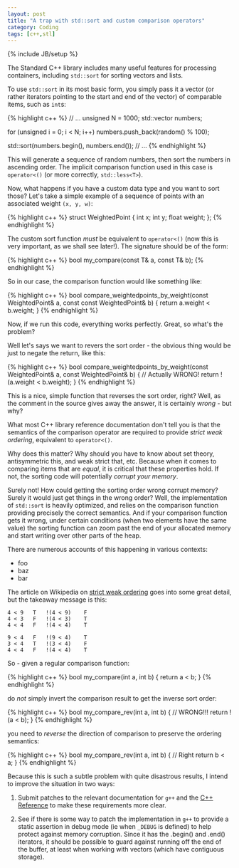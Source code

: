 ```yaml
---
layout: post
title: "A trap with std::sort and custom comparison operators"
category: Coding
tags: [c++,stl]
---
```

{% include JB/setup %}

The Standard C++ library includes many useful features for processing containers, including `std::sort` for sorting vectors and lists.

To use `std::sort` in its most basic form, you simply pass it a vector (or rather iterators pointing to the start and end of the vector) of comparable items, such as `int`s:

{% highlight c++ %}
// ...
unsigned            N = 1000;
std::vector<int>    numbers;

for (unsigned i = 0; i < N; i++)
    numbers.push_back(random() % 100);

std::sort(numbers.begin(), numbers.end());
// ...
{% endhighlight %}

This will generate a sequence of random numbers, then sort the numbers in ascending order.  The implicit comparison function used in this case is `operator<()` (or more correctly, `std::less<T>`).

Now, what happens if you have a custom data type and you want to sort those?  Let's take a simple example of a sequence of points with an associated weight `(x, y, w)`:

{% highlight c++ %}
struct WeightedPoint
{
    int         x;
    int         y;
    float       weight;
};
{% endhighlight %}

The custom sort function *must* be equivalent to `operator<()` (now this is very important, as we shall see later!).  The signature should be of the form:

{% highlight c++ %}
bool my_compare(const T& a, const T& b);
{% endhighlight %}

So in our case, the comparison function would like something like:

{% highlight c++ %}
bool compare_weightedpoints_by_weight(const WeightedPoint& a, const const WeightedPoint& b)
{
    return a.weight < b.weight;
}
{% endhighlight %}

Now, if we run this code, everything works perfectly.  Great, so what's the problem?

Well let's says we want to revers the sort order - the obvious thing would be just to negate the return, like this:

{% highlight c++ %}
bool compare_weightedpoints_by_weight(const WeightedPoint& a, const WeightedPoint& b)
{
    // Actually WRONG!
    return ! (a.weight < b.weight);
}
{% endhighlight %}

This is a nice, simple function that reverses the sort order, right?  Well, as the comment in the source gives away the answer, it is certainly *wrong* - but why?

What most C++ library reference documentation don't tell you is that the semantics of the comparison operator are required to provide *strict weak ordering*, equivalent to `operator<()`.

Why does this matter?  Why should you have to know about set theory, antisymmetric this, and weak strict that, etc.   Because when it comes to comparing items that are *equal*, it is critical that these properties hold.  If not, the sorting code will potentially *corrupt your memory*.

Surely not!  How could getting the sorting order wrong corrupt memory? Surely it would just get things in the wrong order?  Well, the implementation of `std::sort` is heavily optimized, and relies on the comparison function providing precisely the correct semantics.  And if your comparison function gets it wrong, under certain conditions (when two elements have the same value) the sorting function can zoom past the end of your allocated memory and start writing over other parts of the heap.

There are numerous accounts of this happening in various contexts:

 * foo
 * baz
 * bar

The article on Wikipedia on [strict weak ordering](http://en.wikipedia.org/wiki/Strict_weak_ordering) goes into some great detail, but the takeaway message is this:

	4 < 9	T 	!(4 < 9)	F
	4 < 3	F 	!(4 < 3)	T
	4 < 4	F 	!(4 < 4)	T

	9 < 4	F 	!(9 < 4)	T
	3 < 4	T 	!(3 < 4)	F
	4 < 4	F 	!(4 < 4)	T

So - given a regular comparison function:

{% highlight c++ %}
bool my_compare(int a, int b)
{
    return a < b;
}
{% endhighlight %}

do *not* simply invert the comparison result to get the inverse sort order:

{% highlight c++ %}
bool my_compare_rev(int a, int b)
{
    // WRONG!!!
    return !(a < b);
}
{% endhighlight %}

you need to *reverse* the direction of comparison to preserve the ordering semantics:

{% highlight c++ %}
bool my_compare_rev(int a, int b)
{
    // Right
    return b < a;
}
{% endhighlight %}

Because this is such a subtle problem with quite disastrous results, I intend to improve the situation in two ways:

1. Submit patches to the relevant documentation for `g++` and the [C++ Reference](http://www.cppreference.com/) to make these requirements more clear.

2. See if there is some way to patch the implementation in `g++` to provide a static assertion in debug mode (ie when `_DEBUG` is defined) to help protect against memory corruption.  Since it has the .begin() and .end() iterators, it should be possible to guard against running off the end of the buffer, at least when working with vectors (which have contiguous storage).
